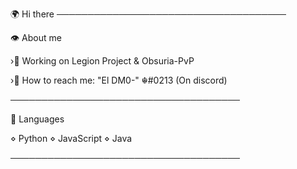 🌍 Hi there
─────────────────────────────────────

👁️ About me

›🔧 Working on Legion Project & Obsuria-PvP

›📍 How to reach me: "El DM0-" ☬#0213 (On discord)

─────────────────────────────────────

🧠 Languages

⋄ Python
⋄ JavaScript
⋄ Java

─────────────────────────────────────
